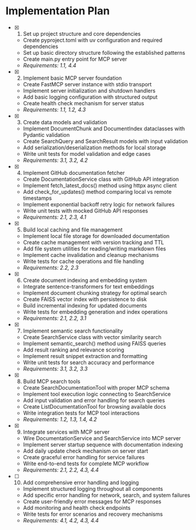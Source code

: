 # Implementation Plan

- [x] 1. Set up project structure and core dependencies
  - Create pyproject.toml with uv configuration and required dependencies
  - Set up basic directory structure following the established patterns
  - Create main.py entry point for MCP server
  - _Requirements: 1.1, 4.4_

- [x] 2. Implement basic MCP server foundation
  - Create FastMCP server instance with stdio transport
  - Implement server initialization and shutdown handlers
  - Add basic logging configuration with structured output
  - Create health check mechanism for server status
  - _Requirements: 1.1, 1.2, 4.3_

- [x] 3. Create data models and validation
  - Implement DocumentChunk and DocumentIndex dataclasses with Pydantic validation
  - Create SearchQuery and SearchResult models with input validation
  - Add serialization/deserialization methods for local storage
  - Write unit tests for model validation and edge cases
  - _Requirements: 3.1, 3.2, 4.2_

- [x] 4. Implement GitHub documentation fetcher
  - Create DocumentationService class with GitHub API integration
  - Implement fetch_latest_docs() method using httpx async client
  - Add check_for_updates() method comparing local vs remote timestamps
  - Implement exponential backoff retry logic for network failures
  - Write unit tests with mocked GitHub API responses
  - _Requirements: 2.1, 2.3, 4.1_

- [x] 5. Build local caching and file management
  - Implement local file storage for downloaded documentation
  - Create cache management with version tracking and TTL
  - Add file system utilities for reading/writing markdown files
  - Implement cache invalidation and cleanup mechanisms
  - Write tests for cache operations and file handling
  - _Requirements: 2.2, 2.3_

- [x] 6. Create document indexing and embedding system
  - Integrate sentence-transformers for text embeddings
  - Implement document chunking strategy for optimal search
  - Create FAISS vector index with persistence to disk
  - Build incremental indexing for updated documents
  - Write tests for embedding generation and index operations
  - _Requirements: 2.1, 2.2, 3.1_

- [x] 7. Implement semantic search functionality
  - Create SearchService class with vector similarity search
  - Implement semantic_search() method using FAISS queries
  - Add result ranking and relevance scoring
  - Implement result snippet extraction and formatting
  - Write unit tests for search accuracy and performance
  - _Requirements: 3.1, 3.2, 3.3_

- [x] 8. Build MCP search tools
  - Create SearchDocumentationTool with proper MCP schema
  - Implement tool execution logic connecting to SearchService
  - Add input validation and error handling for search queries
  - Create ListDocumentationTool for browsing available docs
  - Write integration tests for MCP tool interactions
  - _Requirements: 1.2, 1.3, 1.4, 4.2_

- [x] 9. Integrate services with MCP server
  - Wire DocumentationService and SearchService into MCP server
  - Implement server startup sequence with documentation indexing
  - Add daily update check mechanism on server start
  - Create graceful error handling for service failures
  - Write end-to-end tests for complete MCP workflow
  - _Requirements: 2.1, 2.2, 4.3, 4.4_

- [ ] 10. Add comprehensive error handling and logging
  - Implement structured logging throughout all components
  - Add specific error handling for network, search, and system failures
  - Create user-friendly error messages for MCP responses
  - Add monitoring and health check endpoints
  - Write tests for error scenarios and recovery mechanisms
  - _Requirements: 4.1, 4.2, 4.3, 4.4_
